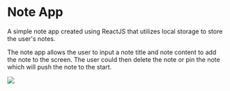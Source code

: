 # Note App

A simple note app created using ReactJS that utilizes local storage to store the user's notes.

The note app allows the user to input a note title and note content to add the note to the screen. The user could then delete the note or pin the note which will push the note to the start.

![](readme-images/NoteAppPic1)
